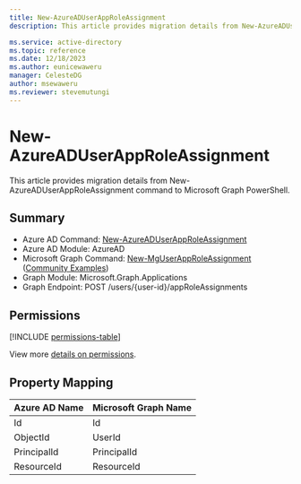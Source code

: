 ```yaml
---
title: New-AzureADUserAppRoleAssignment
description: This article provides migration details from New-AzureADUserAppRoleAssignment command to Microsoft Graph PowerShell.

ms.service: active-directory
ms.topic: reference
ms.date: 12/18/2023
ms.author: eunicewaweru
manager: CelesteDG
author: msewaweru
ms.reviewer: stevemutungi
---
```


# New-AzureADUserAppRoleAssignment

This article provides migration details from New-AzureADUserAppRoleAssignment command to Microsoft Graph PowerShell.

## Summary

+ Azure AD Command: [New-AzureADUserAppRoleAssignment](/powershell/module/azuread/new-azureaduserapproleassignment)
+ Azure AD Module: AzureAD
+ Microsoft Graph Command: [New-MgUserAppRoleAssignment](/powershell/module/microsoft.graph.applications/new-mguserapproleassignment) ([Community Examples](https://github.com/orgs/msgraph/discussions?discussions_q=New-MgUserAppRoleAssignment))
+ Graph Module: Microsoft.Graph.Applications
+ Graph Endpoint: POST /users/{user-id}/appRoleAssignments

## Permissions

[!INCLUDE [permissions-table](~/graphref/api-reference/v1.0/includes/permissions/user-post-approleassignments-permissions.md)]

View more [details on permissions](/graph/api/user-post-approleassignments#permissions).

## Property Mapping

|Azure AD Name|Microsoft Graph Name|
|---|---|
|Id|Id|
|ObjectId|UserId|
|PrincipalId|PrincipalId|
|ResourceId|ResourceId|
